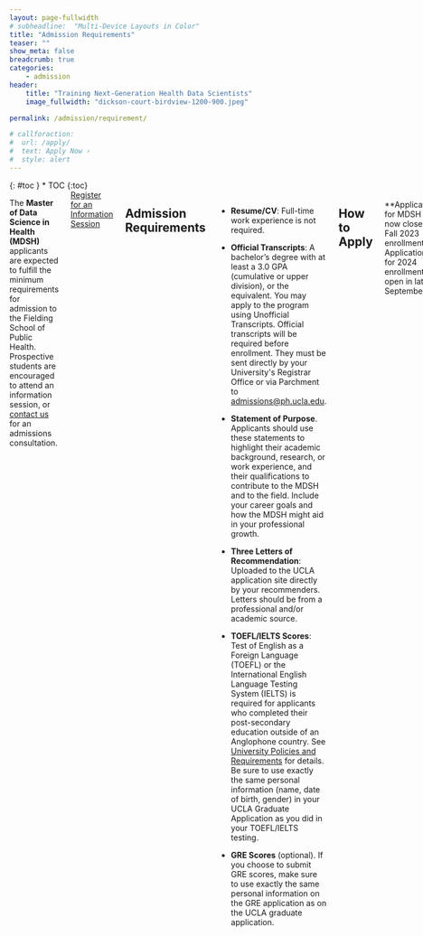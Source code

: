 ```yaml
---
layout: page-fullwidth
# subheadline:  "Multi-Device Layouts in Color"
title: "Admission Requirements"
teaser: ""
show_meta: false
breadcrumb: true
categories:
    - admission
header:
    title: "Training Next-Generation Health Data Scientists"
    image_fullwidth: "dickson-court-birdview-1200-900.jpeg"

permalink: /admission/requirement/

# callforaction:
#  url: /apply/
#  text: Apply Now ›
#  style: alert
---
```


<div class="row">
<div class="medium-4 medium-push-8 columns" markdown="1">
<div class="panel radius" markdown="1">
{: #toc }
*  TOC
{:toc}
</div>
</div><!-- /.medium-4.columns -->

<div class="medium-8 medium-pull-4 columns" markdown="1">

The **Master of Data Science in Health (MDSH)** applicants are expected to fulfill the minimum requirements for admission to the Fielding School of Public Health. Prospective students are encouraged to attend an information session, or [contact us](https://mdsh.ucla.edu/contact/) for an admissions consultation.

<div class="row t60 b60">
        <div class="small-12 text-center columns">
            <a class="button large radius info" href="https://ucla.zoom.us/meeting/register/tJIuc-mtqj0qG91cHwVA2wEnn3WDwxVEio-p">Register for an Information Session</a>
        </div><!-- /.small-12.columns -->
</div><!-- /.row -->

## Admission Requirements

* **Resume/CV**: Full-time work experience is not required.

* **Official Transcripts**: A bachelor’s degree with at least a 3.0 GPA (cumulative or upper division), or the equivalent. You may apply to the program using Unofficial Transcripts.  Official transcripts will be required before enrollment. They must be sent directly by your University's Registrar Office or via Parchment to <admissions@ph.ucla.edu>.

* **Statement of Purpose**. Applicants should use these statements to highlight their academic background, research, or work experience, and their qualifications to contribute to the MDSH and to the field.  Include your career goals and how the MDSH might aid in your professional growth.  

* **Three Letters of Recommendation**: Uploaded to the UCLA application site directly by your recommenders. Letters should be from a professional and/or academic source. 

* **TOEFL/IELTS Scores**: Test of English as a Foreign Language (TOEFL) or the International English Language Testing System (IELTS) is required for applicants who completed their post-secondary education outside of an Anglophone country. See [University Policies and Requirements](https://grad.ucla.edu/admissions/english-requirements/) for details.  Be sure to use exactly the same personal information (name, date of birth, gender) in your UCLA Graduate Application as you did in your TOEFL/IELTS testing.

* **GRE Scores** (optional). If you choose to submit GRE scores, make sure to use exactly the same personal information on the GRE application as on the UCLA graduate application. 

## How to Apply
<br>
**Applications for MDSH are now closed for Fall 2023 enrollment.  Applications for 2024 enrollment will open in late September.**  <!--[Join the list](https://uclahs.az1.qualtrics.com/jfe/form/SV_0xFyH6DBXYrRzgi) to be notified when applications are being accepted. -->

All applicants must apply online and submit application materials via UCLA’s [Application for Graduate Admission](https://grad.ucla.edu/admissions/admission-application-for-graduate-admission/). You will be asked for the program name or major code when you apply. Choose "Data Science in Health MDSH" (Major code 00J7). The GRE Code for UCLA is 4837, if you choose to submit these scores. Please be sure to fill in all sections (except Personal Statement, which is optional). NOTE: applicants applying to the MDSH program do NOT need to submit a SOPHAS application.

The application fee of $155 is devoted to the administrative cost of processing applications, and is non-refundable. 

<!--Submit an online application to [UCLA Graduate Admissions](https://grad.ucla.edu/admissions/admission-application-for-graduate-admission/). 
Select **Master of Data Science in Health (MDSH)** as the major.-->

## Deadlines

<!--* **Priority Deadline**: June 1, 2023.-->

The Priority deadline for 2023 Fall enrollment is **July 25, 2023.** If space is available, late applications may be considered until August 1, 2023. 

## Admisssions Timeline

Applications are reviewed on a rolling basis, and admissions decisions are actively being released to applicants. 

To ensure the fastest possible processing of your application, be sure to upload all required documents as soon as possible. 

<!--** **Standard Deadline**: July 1, 2023.-->

<!--** **Late Admissions**: July 25, 2023 (only if space permits).-->

</div><!-- /.medium-8.columns -->
</div><!-- /.row -->